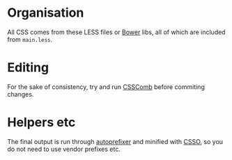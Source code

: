 # Organisation

All CSS comes from these LESS files or [Bower](http://bower.io) libs, all of which are included from `main.less`.

# Editing

For the sake of consistency, try and run [CSSComb](https://github.com/csscomb/csscomb) before commiting changes.

# Helpers etc

The final output is run through [autoprefixer](https://github.com/ai/autoprefixer) and minified with [CSSO](https://github.com/css/csso), so you do not need to use vendor prefixes etc.
